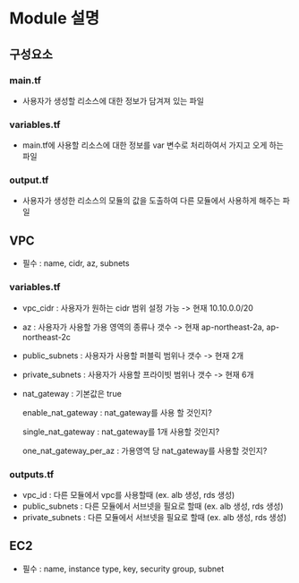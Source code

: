 # Module 설명

## 구성요소 
### main.tf
- 사용자가 생성할 리소스에 대한 정보가 담겨져 있는 파일

### variables.tf
- main.tf에 사용할 리소스에 대한 정보를 var 변수로 처리하여서 가지고 오게 하는 파일

### output.tf
- 사용자가 생성한 리소스의 모듈의 값을 도출하여 다른 모듈에서 사용하게 해주는 파일

## VPC
- 필수 : name, cidr, az, subnets

### variables.tf
- vpc_cidr : 사용자가 원하는 cidr 범위 설정 가능 -> 현재 10.10.0.0/20
- az : 사용자가 사용할 가용 영역의 종류나 갯수 -> 현재 ap-northeast-2a, ap-northeast-2c
- public_subnets : 사용자가 사용할 퍼블릭 범위나 갯수 -> 현재 2개
- private_subnets : 사용자가 사용할 프라이빗 범위나 갯수 -> 현재 6개
- nat_gateway : 기본값은 true

    enable_nat_gateway : nat_gateway를 사용 할 것인지?

    single_nat_gateway : nat_gateway를 1개 사용할 것인지?

    one_nat_gateway_per_az : 가용영역 당 nat_gateway를 사용할 것인지?

### outputs.tf
- vpc_id : 다른 모듈에서 vpc를 사용할때 (ex. alb 생성, rds 생성) 
- public_subnets : 다른 모듈에서 서브넷을 필요로 할때 (ex. alb 생성, rds 생성)
- private_subnets : 다른 모듈에서 서브넷을 필요로 할때 (ex. alb 생성, rds 생성)


## EC2
- 필수 : name, instance type, key, security group, subnet 

